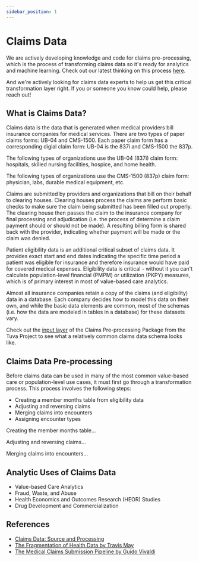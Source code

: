 ```yaml
---
sidebar_position: 1
---
```


# Claims Data

We are actively developing knowledge and code for claims pre-processing, which is the process of transforming claims data so it's ready for analytics and machine learning.  Check out our latest thinking on this process [here](https://miro.com/app/board/uXjVOvThMEo=/?share_link_id=354108018377).

And we're actively looking for claims data experts to help us get this critical transformation layer right.  If you or someone you know could help, please reach out!

## What is Claims Data?

Claims data is the data that is generated when medical providers bill insurance companies for medical services.  There are two types of paper claims forms: UB-04 and CMS-1500.  Each paper claim form has a corresponding digial claim form: UB-04 is the 837i and CMS-1500 the 837p.  

The following types of organizations use the UB-04 (837i) claim form: hospitals, skilled nursing facilities, hospice, and home health.

The following types of organizations use the CMS-1500 (837p) claim form: physician, labs, durable medical equipment, etc.

Claims are submitted by providers and organizations that bill on their behalf to clearing houses.  Clearing houses process the claims are perform basic checks to make sure the claim being submitted has been filled out properly.  The clearing house then passes the claim to the insurance company for final processing and adjudication (i.e. the process of determine a claim payment should or should not be made).  A resulting billing form is shared back with the provider, indicating whether payment will be made or the claim was denied.

Patient eligibility data is an additional critical subset of claims data.  It provides exact start and end dates indicating the specific time period a patient was eligible for insurance and therefore insurance would have paid for covered medical expenses.  Eligibility data is critical - without it you can't calculate population-level financial (PMPM) or utilization (PKPY) measures, which is of primary interest in most of value-based care analytics.

Almost all insurance companies retain a copy of the claims (and eligibility) data in a database.  Each company decides how to model this data on their own, and while the basic data elements are common, most of the schemas (i.e. how the data are modeled in tables in a database) for these datasets vary.

Check out the [input layer](https://docs.google.com/spreadsheets/d/1TMMM1u8GTdWqxGcHALRtGMjcxBXQwBbWUW8pHL66W_E/edit?usp=sharingß) of the Claims Pre-processing Package from the Tuva Project to see what a relatively common claims data schema looks like.

## Claims Data Pre-processing

Before claims data can be used in many of the most common value-based care or population-level use cases, it must first go through a transformation process.  This process involves the following steps:

- Creating a member months table from eligibility data
- Adjusting and reversing claims
- Merging claims into encounters
- Assigning encounter types

Creating the member months table...

Adjusting and reversing claims...

Merging claims into encounters...

## Analytic Uses of Claims Data

- Value-based Care Analytics
- Fraud, Waste, and Abuse
- Health Economics and Outcomes Research (HEOR) Studies
- Drug Development and Commercialization

## References

- [Claims Data: Source and Processing](https://www.youtube.com/watch?v=6wTohlWfwAo)
- [The Fragmentation of Health Data by Travis May](https://medium.com/datavant/the-fragmentation-of-health-data-8fa708109e13)
- [The Medical Claims Submission Pipeline by Guido Vivaldi](https://towardsdatascience.com/the-claims-submission-pipeline-fbe8fb9c0f19)